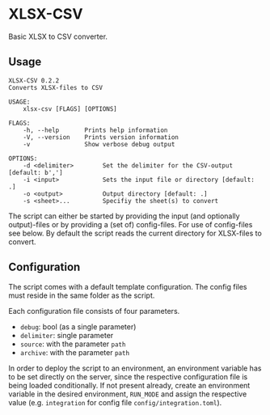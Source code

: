 # XLSX-CSV

Basic XLSX to CSV converter.

## Usage
```
XLSX-CSV 0.2.2
Converts XLSX-files to CSV

USAGE:
    xlsx-csv [FLAGS] [OPTIONS]

FLAGS:
    -h, --help       Prints help information
    -V, --version    Prints version information
    -v               Show verbose debug output

OPTIONS:
    -d <delimiter>        Set the delimiter for the CSV-output [default: b',']
    -i <input>            Sets the input file or directory [default: .]
    -o <output>           Output directory [default: .]
    -s <sheet>...         Specifiy the sheet(s) to convert
```
The script can either be started by providing the input (and optionally output)-files or
by providing a (set of) config-files. For use of config-files see below. By default the
script reads the current directory for XLSX-files to convert.


## Configuration
The script comes with a default template configuration. The config files must reside in the 
same folder as the script.

Each configuration file consists of four parameters. 
* `debug`: bool (as a single parameter)
* `delimiter`: single parameter
* `source`: with the parameter `path`
* `archive`: with the parameter `path`


In order to deploy the script to an environment, an environment variable has to be set directly on the server,
since the respective configuration file is being loaded conditionally. If not present already, create an
environment variable in the desired environment, `RUN_MODE` and assign the respective value 
(e.g. `integration` for config file `config/integration.toml`).
